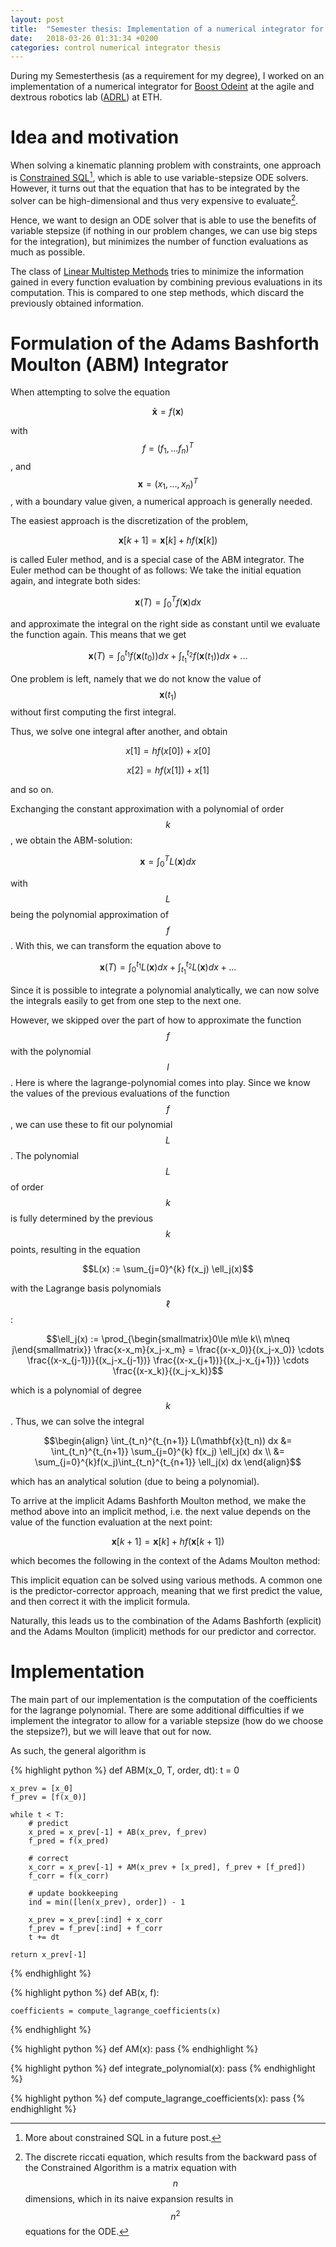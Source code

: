 ```yaml
---
layout: post
title:  "Semester thesis: Implementation of a numerical integrator for optimal control"
date:   2018-03-26 01:31:34 +0200
categories: control numerical integrator thesis
---
```


During my Semesterthesis (as a requirement for my degree), I worked on an implementation of a numerical integrator for [Boost Odeint][boost] at the agile and dextrous robotics lab ([ADRL][ADRL]) at ETH.

# Idea and motivation
When solving a kinematic planning problem with constraints, one approach is [Constrained SQL][CSLQ][^CSLQ], which is able to use variable-stepsize ODE solvers. However, it turns out that the equation that has to be integrated by the solver can be high-dimensional and thus very expensive to evaluate[^DRE].

Hence, we want to design an ODE solver that is able to use the benefits of variable stepsize (if nothing in our problem changes, we can use big steps for the integration), but minimizes the number of function evaluations as much as possible.

The class of [Linear Multistep Methods][LMM] tries to minimize the information gained in every function evaluation by combining previous evaluations in its computation. This is compared to one step methods, which discard the previously obtained information.

# Formulation of the Adams Bashforth Moulton (ABM) Integrator
When attempting to solve the equation 

$$ \mathbf{\dot{x}} = f(\mathbf{x}) $$

with $$ f  = (f_1, ... f_n)^T$$, and $$\mathbf{x} = (x_1, ..., x_n)^T$$, with a boundary value given, a numerical approach is generally needed.

The easiest approach is the discretization of the problem,

$$\mathbf{x}[k + 1] = \mathbf{x}[k] + h f(\mathbf{x}[k]) $$

is called Euler method, and is a special case of the ABM integrator. The Euler method can be thought of as follows: We take the initial equation again, and integrate both sides:

$$ \mathbf{x}(T) = \int_{0}^{T} f(\mathbf{x}) dx $$

and approximate the integral on the right side as constant until we evaluate the function again. This means that we get 

$$ \mathbf{x}(T) = \int_{0}^{t_1} f(\mathbf{x}(t_0)) dx +  \int_{t_1}^{t_2} f(\mathbf{x}(t_1)) dx + ...$$

One problem is left, namely that we do not know the value of $$\mathbf{x}(t_1)$$ without first computing the first integral.

Thus, we solve one integral after another, and obtain

$$x[1] = hf(x[0]) + x[0]$$

$$x[2] = hf(x[1]) + x[1]$$

and so on.

Exchanging the constant approximation with a polynomial of order $$k$$, we obtain the ABM-solution:

$$ \mathbf{x} = \int_{0}^{T} L(\mathbf{x}) dx $$

with $$L$$ being the polynomial approximation of $$f$$. With this, we can transform the equation above to 

$$ \mathbf{x}(T) = \int_{0}^{t_1} L(\mathbf{x}) dx +  \int_{t_1}^{t_2} L(\mathbf{x}) dx + ...$$

Since it is possible to integrate a polynomial analytically, we can now solve the integrals easily to get from one step to the next one.

However, we skipped over the part of how to approximate the function $$f$$ with the polynomial $$l$$. Here is where the lagrange-polynomial comes into play. Since we know the values of the previous evaluations of the function $$f$$, we can use these to fit our polynomial $$L$$. The polynomial $$L$$ of order $$k$$ is fully determined by the previous $$k$$ points, resulting in the equation

$$L(x) := \sum_{j=0}^{k} f(x_j) \ell_j(x)$$

with the Lagrange basis polynomials $$\ell$$:

$$\ell_j(x) := \prod_{\begin{smallmatrix}0\le m\le k\\ m\neq j\end{smallmatrix}} \frac{x-x_m}{x_j-x_m} = \frac{(x-x_0)}{(x_j-x_0)} \cdots \frac{(x-x_{j-1})}{(x_j-x_{j-1})} \frac{(x-x_{j+1})}{(x_j-x_{j+1})} \cdots \frac{(x-x_k)}{(x_j-x_k)}$$

which is a polynomial of degree $$k$$. Thus, we can solve the integral 

$$\begin{align}
\int_{t_n}^{t_{n+1}} L(\mathbf{x}(t_n)) dx &= \int_{t_n}^{t_{n+1}} \sum_{j=0}^{k} f(x_j) \ell_j(x) dx \\ &= \sum_{j=0}^{k}f(x_j)\int_{t_n}^{t_{n+1}} \ell_j(x) dx \end{align}$$

which has an analytical solution (due to being a polynomial).

To arrive at the implicit Adams Bashforth Moulton method, we make the method above into an implicit method, i.e. the next value depends on the value of the function evaluation at the next point:

$$\mathbf{x}[k + 1] = \mathbf{x}[k] + h f(\mathbf{x}[k+1]) $$

which becomes the following in the context of the Adams Moulton method:

This implicit equation can be solved using various methods. A common one is the predictor-corrector approach, meaning that we first predict the value, and then correct it with the implicit formula. 

Naturally, this leads us to the combination of the Adams Bashforth (explicit) and the Adams Moulton (implicit) methods for our predictor and corrector.


# Implementation
The main part of our implementation is the computation of the coefficients for the lagrange polynomial. There are some additional difficulties if we implement the integrator to allow for a variable stepsize (how do we choose the stepsize?), but we will leave that out for now.

As such, the general algorithm is

{% highlight python %}
def ABM(x_0, T, order, dt):
    t = 0
    
    x_prev = [x_0]
    f_prev = [f(x_0)]

    while t < T:
        # predict
        x_pred = x_prev[-1] + AB(x_prev, f_prev)
        f_pred = f(x_pred)

        # correct
        x_corr = x_prev[-1] + AM(x_prev + [x_pred], f_prev + [f_pred])
        f_corr = f(x_corr)

        # update bookkeeping
        ind = min([len(x_prev), order]) - 1

        x_prev = x_prev[:ind] + x_corr
        f_prev = f_prev[:ind] + f_corr
        t += dt

    return x_prev[-1]
{% endhighlight %}

{% highlight python %}
def AB(x, f):
    
    coefficients = compute_lagrange_coefficients(x)
    
{% endhighlight %}

{% highlight python %}
def AM(x):
    pass
{% endhighlight %}

{% highlight python %}
def integrate_polynomial(x):
    pass
{% endhighlight %}

{% highlight python %}
def compute_lagrange_coefficients(x):
    pass
{% endhighlight %}
<!-- # Results: Performance comparisons
There are some standard ODEs for the evaluation of the performance and accuracy of numerical integrators. Commonly used are:

- A simple system (for debugging purposes):

$$\dot{x} = -x$$

- A simple harmonic oscillator:

$$\left[ \begin{array}{c}\dot{x}_1\\ \dot{x}_2\end{array}\right] = \left[ \begin{array}{cc}0 & -1\\ 1 & 0\end{array} \right]\left[ \begin{array}{c}x_1\\ x_2\end{array}\right]$$

- The Arenstorf orbit, a three body system, where one body is fixed:

$$\begin{align}
        \dot{x}_1 &= x_2\\
        \dot{x}_2 &= x_1 + 2x_4 - (1-\mu)\frac{x_1+\mu}{d_1}\\
        \dot{x}_3 &= x_4\\
        \dot{x}_4 &= x_3 - 2x_2 - (1-\mu)\frac{x_3}{d_1} - \mu \frac{x_3}{d_2}
    \end{align}$$

with

$$\begin{align}
        d_1 &= ((x_1+\mu)^2+x_3^2)^{3/2}\\
        d_2 &= ((x_1-(1-\mu))^2+x_3^2)^{3/2}
    \end{align}$$

- Pleiades, a seven body orbital mechanics problem:

$$\ddot{x}_i = \sum_{j\neq i} m_j \frac{x_j - x_i}{r_{ij}}\qquad \ddot{y}_i = \sum_{j\neq i} m_j \frac{y_j - y_i}{r_{ij}}$$

with 

$$
        r_{ij} = \left((x_i-x_j)^2 + (y_i-y_j)^2\right)^{3/2}
$$ -->

[LMM]: https://en.wikipedia.org/wiki/Linear_multistep_method
[CSLQ]: https://arxiv.org/abs/1701.08051
[ADRL]: http://www.adrl.ethz.ch/
[boost]: http://www.boost.org/doc/libs/1_66_0/libs/numeric/odeint/doc/html/index.html

[^CSLQ]: More about constrained SQL in a future post.
[^DRE]: The discrete riccati equation, which results from the backward pass of the Constrained Algorithm is a matrix equation with $$n$$ dimensions, which in its naive expansion results in $$ n^2 $$ equations for the ODE.
